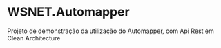 # WSNET.Automapper
Projeto de demonstração da utilização do Automapper, com Api Rest em Clean Architecture
